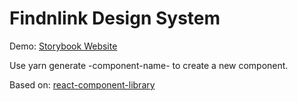 # Findnlink Design System

Demo: [Storybook Website](https://storybook.findnlink.com)

Use yarn generate -component-name- to create a new component.

Based on: [react-component-library](https://github.com/harveyd/react-component-library)
